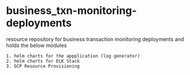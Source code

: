 # business_txn-monitoring-deployments
resource repository for business transaction monitoring deployments and holds the below modules

	1. helm charts for the appplication (log generator)
	2. helm charts for ELK Stack
	3. GCP Resource Provisioning
